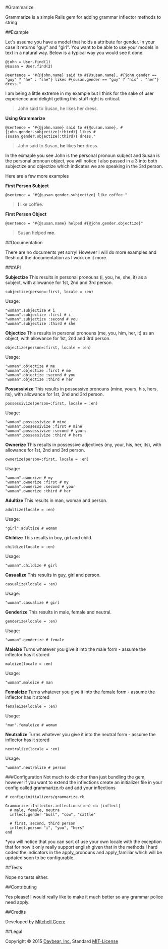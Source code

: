 #Grammarize

Grammarize is a simple Rails gem for adding grammar inflector methods to string.

##Example

Let's assume you have a model that holds a attribute for gender. In your case it returns "guy" and "girl". You want to be able to use your models in text in a natural way. Below is a typical way you would see it done.

```
@john = User.find(1)
@susan = User.find(2)
```

```
@sentence = "#{@john.name} said to #{@susan.name}, #{john.gender == "guy" ? "he" : "she"} likes #{susan.gender == "guy" ? "his" : "her"} dress."
```

I am being a little extreme in my example but I think for the sake of user experience and delight getting this stuff right is critical.

> John said to Susan, he likes her dress.

**Using Grammarize**
```
@sentence = "#{@john.name} said to #{@susan.name}, #{john.gender.subjectize(:third)} likes #{susan.gender.objectize(:third)} dress."
```

> John said to Susan, **he** likes **her** dress.

In the exmaple you see John is the personal pronoun subject and Susan is the personal pronoun object, you will notice I also passed in a 3 into both subjectize and objectize which indicates we are speaking in the 3rd person. 

Here are a few more examples

**First Person Subject**
```
@sentence = "#{@susan.gender.subjectize} like coffee."
```

> **I** like coffee.

**First Person Object**
```
@sentence = "#{@susan.name} helped #{@john.gender.objectize}"
```

> Susan helped **me**.


##Documentation

There are no documents yet sorry! However I will do more examples and flesh out the documentation as I work on it more.

###API 

**Subjectize**
This results in personal pronouns (i, you, he, she, it) as a subject, with allowance for 1st, 2nd and 3rd person.
```
subjectize(person=:first, locale = :en)
```

Usage:
```
"woman".subjectize # i
"woman".subjectize :first # i
"woman".subjectize :second # you
"woman".subjectize :third # she
```

**Objectize**
This results in personal pronouns (me, you, him, her, it) as an object, with allowance for 1st, 2nd and 3rd person.
```
objectize(person=:first, locale = :en)
```

Usage:
```
"woman".objectize # me
"woman".objectize :first # me
"woman".objectize :second # you
"woman".objectize :third # her
```

**Possessivize**
This results in possessive pronouns (mine, yours, his, hers, its), with allowance for 1st, 2nd and 3rd person.
```
possessivize(person=:first, locale = :en)
```

Usage:
```
"woman".possessivize # mine
"woman".possessivize :first # mine
"woman".possessivize :second # yours
"woman".possessivize :third # hers
```

**Ownerize**
This results in possessive adjectives (my, your, his, her, its), with allowance for 1st, 2nd and 3rd person.
```
ownerize(person=:first, locale = :en)
```

Usage:
```
"woman".ownerize # my
"woman".ownerize :first # my
"woman".ownerize :second # your
"woman".ownerize :third # her

```

**Adultize**
This results in man, woman and person.
```
adultize(locale = :en)
```

Usage:
```
"girl".adultize # woman
```

**Childize**
This results in boy, girl and child.
```
childize(locale = :en)
```

Usage:
```
"woman".childize # girl

```

**Casualize**
This results in guy, girl and person.
```
casualize(locale = :en)
```

Usage:
```
"woman".casualize # girl
```

**Genderize**
This results in male, female and neutral.
```
genderize(locale = :en)
```

Usage:
```
"woman".genderize # female
```

**Maleize**
Turns whatever you give it into the male form - assume the inflector has it stored
```
maleize(locale = :en)
```

Usage:
```
"woman".maleize # man
```

**Femaleize**
Turns whatever you give it into the female form - assume the inflector has it stored
```
femaleize(locale = :en)
```

Usage:
```
"man".femaleize # woman
```

**Neutralize**
Turns whatever you give it into the neutral form - assume the inflector has it stored
```
neutralize(locale = :en)
```

Usage:
```
"woman".neutralize # person
```

###Configuration
Not much to do other than just bundling the gem, however if you want to extend the inflections create an initializer file in your config called grammarize.rb and add your inflections

```
# config/initializers/grammarize.rb

Grammarize::Inflector.inflections(:en) do |inflect|
  # male, female, neutra
  inflect.gender "bull", "cow", "cattle"
  
  # first, second, third person
  inflect.person "i", "you", "hers"
end
```

*you will notice that you can sort of use your own locale with the exception that for now it only really support english given that in the methods I hard coded the indicators in the apply_pronouns and apply_familiar which will be updated soon to be configurable.

##Tests

Nope no tests either.

##Contributing

Yes please! I would really like to make it much better so any grammar police need apply. 

##Credits

Developed by [Mitchell Geere](https://github.com/MitchellGeere)

##Legal

Copyright &copy; 2015 [Daybear, Inc.](http://www.daybear.com)
Standard [MIT-License](https://github.com/Daybear/grammarize/blob/master/MIT-LICENSE.md)





